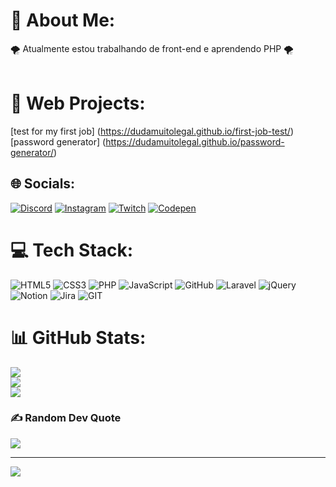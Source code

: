 # 💫 About Me:
🌪  Atualmente estou trabalhando de front-end e aprendendo PHP  🌪  <br><br>

# 🚀 Web Projects:

[test for my first job] (https://dudamuitolegal.github.io/first-job-test/) <br>
[password generator] (https://dudamuitolegal.github.io/password-generator/) <br>


## 🌐 Socials:
[![Discord](https://img.shields.io/badge/Discord-%237289DA.svg?logo=discord&logoColor=white)](https://discord.gg/dudamuitolegal) [![Instagram](https://img.shields.io/badge/Instagram-%23E4405F.svg?logo=Instagram&logoColor=white)](https://instagram.com/dudamuitolegal) [![Twitch](https://img.shields.io/badge/Twitch-%239146FF.svg?logo=Twitch&logoColor=white)](https://twitch.tv/dudamuitolegal) [![Codepen](https://img.shields.io/badge/Codepen-000000?style=for-the-badge&logo=codepen&logoColor=white)](https://codepen.io/dudamuitolegal) 

# 💻 Tech Stack:
![HTML5](https://img.shields.io/badge/html5-%23E34F26.svg?style=for-the-badge&logo=html5&logoColor=white) ![CSS3](https://img.shields.io/badge/css3-%231572B6.svg?style=for-the-badge&logo=css3&logoColor=white) ![PHP](https://img.shields.io/badge/php-%23777BB4.svg?style=for-the-badge&logo=php&logoColor=white) ![JavaScript](https://img.shields.io/badge/javascript-%23323330.svg?style=for-the-badge&logo=javascript&logoColor=%23F7DF1E) ![GitHub](https://img.shields.io/badge/GitHub-%23121011.svg?style=for-the-badge&logo=github&logoColor=white) ![Laravel](https://img.shields.io/badge/laravel-%23FF2D20.svg?style=for-the-badge&logo=laravel&logoColor=white) ![jQuery](https://img.shields.io/badge/jquery-%230769AD.svg?style=for-the-badge&logo=jquery&logoColor=white) ![Notion](https://img.shields.io/badge/Notion-%23000000.svg?style=for-the-badge&logo=notion&logoColor=white) ![Jira](https://img.shields.io/badge/jira-%230A0FFF.svg?style=for-the-badge&logo=jira&logoColor=white) ![GIT](https://img.shields.io/badge/Git-fc6d26?style=for-the-badge&logo=git&logoColor=white)
# 📊 GitHub Stats:
![](https://github-readme-stats.vercel.app/api?username=dudamuitolegal&theme=blueberry&hide_border=false&include_all_commits=false&count_private=false)<br/>
![](https://github-readme-streak-stats.herokuapp.com/?user=dudamuitolegal&theme=blueberry&hide_border=false)<br/>
![](https://github-readme-stats.vercel.app/api/top-langs/?username=dudamuitolegal&theme=blueberry&hide_border=false&include_all_commits=false&count_private=false&layout=compact)

### ✍️ Random Dev Quote
![](https://quotes-github-readme.vercel.app/api?type=vetical&theme=light)

---
[![](https://visitcount.itsvg.in/api?id=dudamuitolegal&icon=8&color=1)](https://visitcount.itsvg.in)

<!-- Proudly created with GPRM ( https://gprm.itsvg.in ) -->
